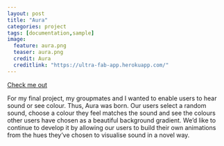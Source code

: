 ```yaml
---
layout: post
title: "Aura"
categories: project
tags: [documentation,sample]
image:
  feature: aura.png
  teaser: aura.png
  credit: Aura
  creditlink: "https://ultra-fab-app.herokuapp.com/"
---
```


[Check me out](https://ultra-fab-app.herokuapp.com/)

For my final project, my groupmates and I wanted to enable users to hear sound or see colour. Thus, Aura was born. Our users select a random sound, choose a colour they feel matches the sound and see the colours other users have chosen as a beautiful background gradient. We’d like to continue to develop it by allowing our users to build their own animations from the hues they’ve chosen to visualise sound in a novel way.
